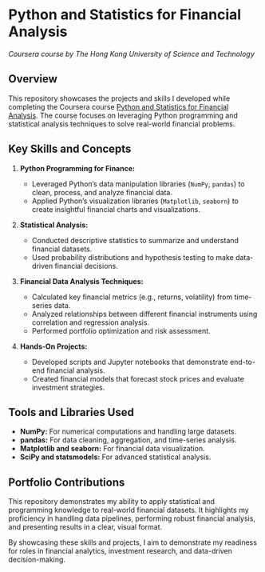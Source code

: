 # Python and Statistics for Financial Analysis
*Coursera course by The Hong Kong University of Science and Technology*

## Overview

This repository showcases the projects and skills I developed while completing the Coursera course [Python and Statistics for Financial Analysis](https://www.coursera.org/learn/python-statistics-financial-analysis). The course focuses on leveraging Python programming and statistical analysis techniques to solve real-world financial problems.

## Key Skills and Concepts

1. **Python Programming for Finance:**
   - Leveraged Python’s data manipulation libraries (`NumPy`, `pandas`) to clean, process, and analyze financial data.
   - Applied Python’s visualization libraries (`Matplotlib`, `seaborn`) to create insightful financial charts and visualizations.

2. **Statistical Analysis:**
   - Conducted descriptive statistics to summarize and understand financial datasets.
   - Used probability distributions and hypothesis testing to make data-driven financial decisions.

3. **Financial Data Analysis Techniques:**
   - Calculated key financial metrics (e.g., returns, volatility) from time-series data.
   - Analyzed relationships between different financial instruments using correlation and regression analysis.
   - Performed portfolio optimization and risk assessment.

4. **Hands-On Projects:**
   - Developed scripts and Jupyter notebooks that demonstrate end-to-end financial analysis.
   - Created financial models that forecast stock prices and evaluate investment strategies.

## Tools and Libraries Used

- **NumPy:** For numerical computations and handling large datasets.  
- **pandas:** For data cleaning, aggregation, and time-series analysis.  
- **Matplotlib and seaborn:** For financial data visualization.  
- **SciPy and statsmodels:** For advanced statistical analysis.

## Portfolio Contributions

This repository demonstrates my ability to apply statistical and programming knowledge to real-world financial datasets. It highlights my proficiency in handling data pipelines, performing robust financial analysis, and presenting results in a clear, visual format.

By showcasing these skills and projects, I aim to demonstrate my readiness for roles in financial analytics, investment research, and data-driven decision-making.
